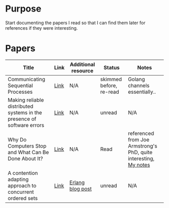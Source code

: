 # Purpose

Start documenting the papers I read so that I can find them later for
references if they were interesting.

# Papers

| Title     | Link       | Additional resource | Status |  Notes |
|-----------|------------|---------------------| ------ | ------ |
| Communicating Sequential Processes | [Link](csp.pdf) | N/A | skimmed before, re-read | Golang channels essentially.. |
| Making reliable distributed systems in the presence of software errors | [Link](armstrong_thesis_2003.pdf) | N/A | unread | N/A |
| Why Do Computers Stop and What Can Be Done About It? | [Link](tandem_computers_why_computers_stop_85.7.pdf) | N/A | Read | referenced from Joe Armstrong's PhD, quite interesting, [My notes](notes/gray_why_do_computers_stop.md) |
| A contention adapting approach to concurrent ordered sets | [Link](ordered_sets.pdf.pdf) | [Erlang blog post](https://blog.erlang.org/the-new-scalable-ets-ordered_set/) | unread | N/A |
